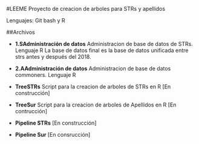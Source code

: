 #LEEME
Proyecto de creacion de arboles para STRs y apellidos

Lenguajes: Git bash y R

##Archivos 

- **1.SAdministración de datos** Administracion de base de datos de STRs. Lenguaje R
La base de datos final es la base de datos unificada entre strs antes y después del 2018.

- **2.AAdministración de datos** Administracion de base de datos commoners. Lenguaje R

- **TreeSTRs**  Script para la creacion de arboles de STRs en R [En construcción]

- **TreeSur** Script para la creacion de arboles de Apellidos en R [En contrucción]

- **Pipeline STRs**  [En construcción]

- **Pipeline Sur**  [En consrucción]
